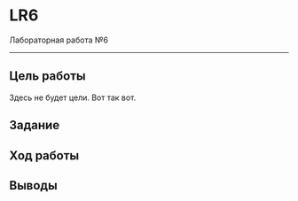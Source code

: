 # LR6
Лабораторная работа №6

---

## Цель работы

Здесь не будет цели. Вот так вот.

## Задание

## Ход работы

## Выводы